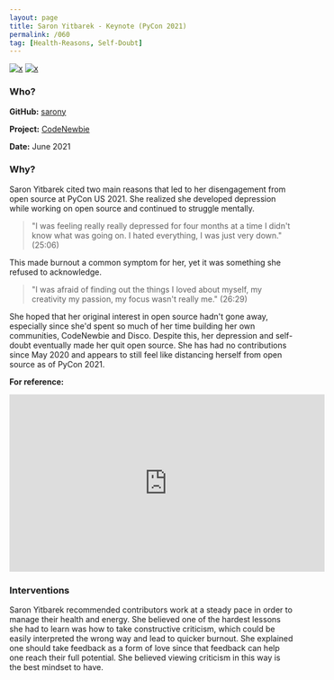 ```yaml
---
layout: page
title: Saron Yitbarek - Keynote (PyCon 2021)
permalink: /060
tag: [Health-Reasons, Self-Doubt]
---
```


[![x](https://img.shields.io/badge/-Health%20Reasons-5D3FD3)](/#HR) [![x](https://img.shields.io/badge/-Self--doubt-013ADF)](/#SD)

### Who?

**GitHub:** [sarony](https://github.com/sarony)

**Project:** [CodeNewbie](https://github.com/code-newbies)

**Date:** June 2021

### Why?

Saron Yitbarek cited two main reasons that led to her disengagement from open source at PyCon US 2021. She realized she developed depression while working  on open source and continued to struggle mentally.

> "I was feeling really really depressed for four months at a time I didn't know what was going on. I hated everything, I was just very down." (25:06)

This made burnout a common symptom for her, yet it was something she refused to acknowledge.

> "I was afraid of finding out the things I loved about myself, my creativity my passion, my focus wasn't really me." (26:29)

She hoped that her original interest in open source hadn't gone away, especially since she'd spent so much of her time building her own communities, CodeNewbie and Disco. Despite this, her depression and self-doubt eventually made her quit open source. She has had no contributions since May 2020 and appears to still feel like distancing herself from open source as of PyCon 2021.

**For reference:**

<iframe width="560" height="315" src="https://www.youtube.com/embed/_yoctcdkmUw?start=1506" title="YouTube video player" frameborder="0" allow="accelerometer; autoplay; clipboard-write; encrypted-media; gyroscope; picture-in-picture" allowfullscreen></iframe> 

### Interventions

Saron Yitbarek recommended contributors work at a steady pace in order to manage their health and energy. She believed one of the hardest lessons she had to learn was how to take constructive criticism, which could be easily interpreted the wrong way and lead to quicker burnout. She explained one should take feedback as a form of love since that feedback can help one reach their full potential. She believed viewing criticism in this way is the best mindset to have.
